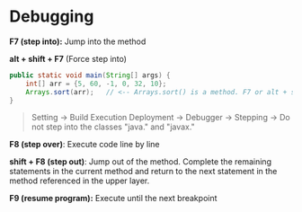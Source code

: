 # Debugging

**F7 (step into):** Jump into the method

**alt + shift + F7** (Force step into)

```java
public static void main(String[] args) {
    int[] arr = {5, 60, -1, 0, 32, 10};
    Arrays.sort(arr);   // <-- Arrays.sort() is a method. F7 or alt + shift + F7 to step into
}
```

> Setting → Build Execution Deployment → Debugger → Stepping → Do not step into the classes "java." and "javax."

**F8 (step over)**: Execute code line by line

**shift + F8 (step out)**: Jump out of the method. Complete the remaining statements in the current method and return to the next statement in the method referenced in the upper layer.

**F9 (resume program):** Execute until the next breakpoint